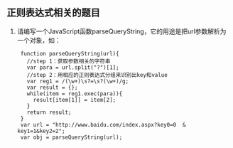 ## 正则表达式相关的题目 ##

1. 请编写一个JavaScript函数parseQueryString，它的用途是把url参数解析为一个对象，如：

		function parseQueryString(url){
		  //step 1：获取参数相关的字符串
		  var para = url.split("?")[1];
		  //step 2：用相应的正则表达式分组来识别出key和value
		  var reg1 = /(\w+)\s?=\s?(\w+)/g;
		  var result = {};
		  while(item = reg1.exec(para)){
		    result[item[1]] = item[2];
		  }
		  return result;
		}
		var url = "http://www.baidu.com/index.aspx?key0=0  & key1=1&key2=2";
		var obj = parseQueryString(url);